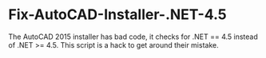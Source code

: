 # Fix-AutoCAD-Installer-.NET-4.5
The AutoCAD 2015 installer has bad code, it checks for .NET == 4.5 instead of .NET >= 4.5. This script is a hack to get around their mistake.
